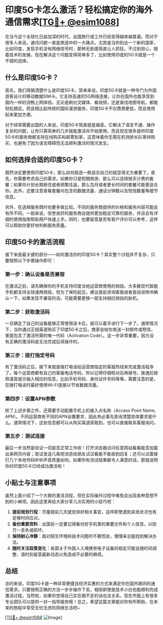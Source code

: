 # 印度5G卡怎么激活？轻松搞定你的海外通信需求[[TG💪+ @esim1088](https://t.me/s/esim1088)]

在当今这个全球化日益加深的时代，出国旅行或工作已经变得越来越普遍。而对于很多人来说，通讯问题一直是旅途中的一大痛点。尤其是当你到达一个新的国家，比如印度，发现手机没有网络信号时，那种无助感简直让人抓狂。不过别担心，随着技术的发展，现在解决这个问题变得简单多了，比如使用印度的5G卡就是一个不错的选择。

## 什么是印度5G卡？

首先，我们得搞清楚什么是印度5G卡。简单来说，印度5G卡就是一种专门为外国游客设计的移动数据SIM卡。它支持高速的5G网络连接，让你在国外也能享受到国内一样的流畅上网体验。无论是刷社交媒体、看视频，还是查找地图导航，都能轻松搞定。而且相比起传统的国际漫游服务，印度5G卡不仅费用更低，而且使用起来更加方便。

对于经常需要出国的人来说，印度5G卡简直就是福音。它解决了语言不通、操作复杂的问题，让你只需简单的几步就能激活并开始使用。而且现在很多提供印度5G卡的服务商都支持在线购买和邮寄到家，这意味着你无需在机场排长队等待购买，也避免了因为语言障碍而无法顺利激活的情况发生。

## 如何选择合适的印度5G卡？

既然决定要使用印度5G卡，那么如何挑选一款适合自己的就显得尤为重要了。首先，你需要考虑自己的需求。如果你只是短期旅游，那么可以选择按天计费的套餐；如果你计划长期居住或者频繁往返，那么包月或者更长时间的套餐可能更适合你。此外，还要注意查看套餐内包含的数据流量、通话分钟数以及短信数量等细节信息。

另外，在选择服务商时也要多做比较。不同的服务商提供的价格和服务内容可能会有所不同。一般来说，信誉良好的服务商会提供更加稳定可靠的服务，并且会有详细的使用指南帮助用户快速上手。同时，也要留意是否有客户评价可以参考，这样可以帮助你更好地判断服务质量。

## 印度5G卡的激活流程

接下来是最关键的部分——如何激活你的印度5G卡？其实整个过程并不复杂，只要按照以下步骤操作即可：

### 第一步：确认设备是否兼容

在激活之前，请先确保你的手机支持印度当地运营商使用的频段。大多数现代智能手机都支持全球通用频段，但为了保险起见，建议提前咨询客服或者查阅说明书确认一下。如果发现不兼容的话，可能需要更换一部支持相应频段的新机。

### 第二步：获取激活码

一旦确定了自己的设备能够正常使用该卡后，就可以着手进行下一步了。通常情况下，当你通过正规渠道购买了印度5G卡之后，商家会给你发送一封邮件或短信，里面包含了激活所需的唯一代码（Activation Code）。这一步非常重要，因为没有正确的激活码是无法完成后续操作的。

### 第三步：拨打指定号码

有了激活码之后，接下来就是拨打电话给运营商指定的客服热线来完成激活程序了。每个运营商都有自己的客服电话号码，所以记得仔细核对后再拨号。拨通后按照语音提示输入相应的信息，比如手机号码、身份证件号码等等。需要注意的是，在拨打电话时最好使用Wi-Fi连接以节省数据流量。

### 第四步：设置APN参数

除了上述步骤之外，还需要手动配置手机上的接入点名称（Access Point Name, APN）。不同运营商有不同的APN设置要求，因此务必事先查询清楚具体要求是什么。通常情况下，这些信息都可以从购买渠道获取到，也可以直接联系客服询问。

### 第五步：测试连接

最后一步当然是验证一切是否正常工作啦！打开浏览器访问任意网站看看能否加载出来网页内容；尝试发送几条短消息给朋友试试看能不能收到回复；还可以试着拨打几个本地号码听听声音质量如何。如果所有测试结果都令人满意的话，那就说明你的印度5G卡已经成功激活啦！

## 小贴士与注意事项

虽然上面介绍了一个大致的激活流程，但在实际操作过程中难免会出现各种意想不到的小麻烦。因此这里再给大家分享几点实用的小技巧吧：

1. **提前规划行程**：尽量提前几天就安排好相关事宜，这样即使遇到突发状况也有足够时间应对。
2. **备份重要资料**：出国前一定要记得备份好手机里的重要文件和个人信息，以防万一丢失或损坏。
3. **保持耐心冷静**：面对陌生环境和技术问题时不要慌张，慢慢来总能找到解决办法。
4. **随时关注政策变化**：各国关于外国人入境携带电子设备的规定可能会随时间调整，请时刻留意最新动态以免造成不必要的麻烦。

## 总结

总的来说，印度5G卡是一种非常便捷且经济实惠的方式来满足你在国外期间的通信需求。只要按照正确的方法一步步操作下去，相信即使是技术小白也能顺利完成激活过程。当然啦，如果你觉得自己实在搞不定的话也没关系，现在市面上有很多专业团队可以提供一对一指导服务哦！总之，希望这篇文章能对你有所帮助，在未来的旅程中享受无忧无虑的网络生活吧~

[[TG💪+ @esim1088](https://t.me/s/esim1088) ![Image](https://i.postimg.cc/4NQfJmqS/Snipaste-2025-05-13-00-14-12.png)]
